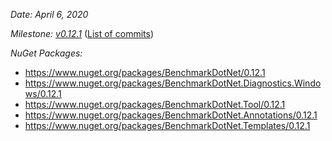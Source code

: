 _Date: April 6, 2020_

_Milestone: [v0.12.1](https://github.com/dotnet/BenchmarkDotNet/issues?q=milestone%3Av0.12.1)_
([List of commits](https://github.com/dotnet/BenchmarkDotNet/compare/v0.12.0...v0.12.1))

_NuGet Packages:_
* https://www.nuget.org/packages/BenchmarkDotNet/0.12.1
* https://www.nuget.org/packages/BenchmarkDotNet.Diagnostics.Windows/0.12.1
* https://www.nuget.org/packages/BenchmarkDotNet.Tool/0.12.1
* https://www.nuget.org/packages/BenchmarkDotNet.Annotations/0.12.1
* https://www.nuget.org/packages/BenchmarkDotNet.Templates/0.12.1